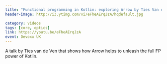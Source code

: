 ```yaml
---
title: "Functional programming in Kotlin: exploring Arrow by Ties Van de Ven"
header-image: http://i3.ytimg.com/vi/eFheAErqJzA/hqdefault.jpg

category: videos
tags: [core, optics]
link: https://youtu.be/eFheAErqJzA
event: Devoxx UK
---
```

A talk by Ties van de Ven that shows how Arrow helps to unleash the full FP power of Kotlin.
